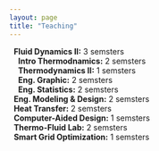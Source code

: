 ```yaml
---
layout: page
title: "Teaching"
---
```



&nbsp;&nbsp;**Fluid Dynamics II:** 3 semsters <br> 
&nbsp;&nbsp;**Intro Thermodnamics:** 2 semsters <br> 
&nbsp;&nbsp;**Thermodynamics II:** 1 semsters <br> 
&nbsp;&nbsp;**Eng. Graphic:** 2 semsters <br> 
&nbsp;&nbsp;**Eng. Statistics:** 2 semsters <br>
&nbsp;&nbsp;**Eng. Modeling & Design:**  2 semsters <br>
&nbsp;&nbsp;**Heat Transfer:** 2 semsters <br>
&nbsp;&nbsp;**Computer-Aided Design:** 1 semsters <br>
&nbsp;&nbsp;**Thermo-Fluid Lab:** 2 semsters <br>
&nbsp;&nbsp;**Smart Grid Optimization:** 1 semsters <br>
